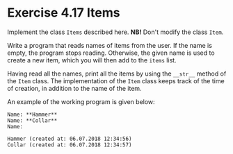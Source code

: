 # Exercise 4.17 Items

Implement the class `Items` described here. **NB!** Don't modify the class `Item`.

Write a program that reads names of items from the user. If the name is empty, the program stops reading. Otherwise, the given name is used to create a new item, which you will then add to the `items` list.

Having read all the names, print all the items by using the `__str__` method of the  `Item` class. The implementation of the `Item` class keeps track of the time of creation, in addition to the name of the item.

An example of the working program is given below:

```plaintext
Name: **Hammer**
Name: **Collar**
Name:

Hammer (created at: 06.07.2018 12:34:56)
Collar (created at: 06.07.2018 12:34:57)
```
